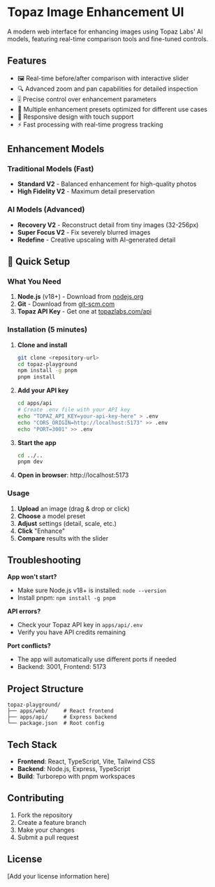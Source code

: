 # Topaz Image Enhancement UI

A modern web interface for enhancing images using Topaz Labs' AI models, featuring real-time comparison tools and fine-tuned controls.

## Features

- 🖼️ Real-time before/after comparison with interactive slider
- 🔍 Advanced zoom and pan capabilities for detailed inspection
- 🎚️ Precise control over enhancement parameters
- 🎯 Multiple enhancement presets optimized for different use cases
- 📱 Responsive design with touch support
- ⚡ Fast processing with real-time progress tracking

## Enhancement Models

### Traditional Models (Fast)
- **Standard V2** - Balanced enhancement for high-quality photos
- **High Fidelity V2** - Maximum detail preservation

### AI Models (Advanced)
- **Recovery V2** - Reconstruct detail from tiny images (32-256px)
- **Super Focus V2** - Fix severely blurred images
- **Redefine** - Creative upscaling with AI-generated detail

## 🚀 Quick Setup

### What You Need
1. **Node.js** (v18+) - Download from [nodejs.org](https://nodejs.org/)
2. **Git** - Download from [git-scm.com](https://git-scm.com/)
3. **Topaz API Key** - Get one at [topazlabs.com/api](https://www.topazlabs.com/api)

### Installation (5 minutes)

1. **Clone and install**
   ```bash
   git clone <repository-url>
   cd topaz-playground
   npm install -g pnpm
   pnpm install
   ```

2. **Add your API key**
   ```bash
   cd apps/api
   # Create .env file with your API key
   echo "TOPAZ_API_KEY=your-api-key-here" > .env
   echo "CORS_ORIGIN=http://localhost:5173" >> .env
   echo "PORT=3001" >> .env
   ```

3. **Start the app**
   ```bash
   cd ../..
   pnpm dev
   ```

4. **Open in browser**: http://localhost:5173

### Usage

1. **Upload** an image (drag & drop or click)
2. **Choose** a model preset
3. **Adjust** settings (detail, scale, etc.)
4. **Click** "Enhance"
5. **Compare** results with the slider

## Troubleshooting

**App won't start?**
- Make sure Node.js v18+ is installed: `node --version`
- Install pnpm: `npm install -g pnpm`

**API errors?**
- Check your Topaz API key in `apps/api/.env`
- Verify you have API credits remaining

**Port conflicts?**
- The app will automatically use different ports if needed
- Backend: 3001, Frontend: 5173

## Project Structure

```
topaz-playground/
├── apps/web/     # React frontend
├── apps/api/     # Express backend
└── package.json  # Root config
```

## Tech Stack

- **Frontend**: React, TypeScript, Vite, Tailwind CSS
- **Backend**: Node.js, Express, TypeScript
- **Build**: Turborepo with pnpm workspaces

## Contributing

1. Fork the repository
2. Create a feature branch
3. Make your changes
4. Submit a pull request

## License

[Add your license information here]
